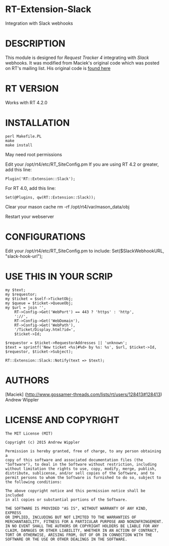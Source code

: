 # RT-Extension-Slack
Integration with Slack webhooks

# DESCRIPTION
This module is designed for *Request Tracker 4* integrating with *Slack* webhooks. It was modified from Maciek's original code which was posted on RT's mailing list. His original code is [found here](http://www.gossamer-threads.com/lists/rt/users/128413#128413)

# RT VERSION
Works with RT 4.2.0

# INSTALLATION
    perl Makefile.PL
    make
    make install

May need root permissions

Edit your /opt/rt4/etc/RT_SiteConfig.pm
If you are using RT 4.2 or greater, add this line:

	Plugin('RT::Extension::Slack');

For RT 4.0, add this line:

	Set(@Plugins, qw(RT::Extension::Slack));

Clear your mason cache
		rm -rf /opt/rt4/var/mason_data/obj

Restart your webserver

# CONFIGURATIONS
Edit your /opt/rt4/etc/RT_SiteConfig.pm to include:
    Set($SlackWebhookURL, "slack-hook-url");

# USE THIS IN YOUR SCRIP
```
my $text; 
my $requestor; 
my $ticket = $self->TicketObj; 
my $queue = $ticket->QueueObj; 
my $url = join '', 
	RT->Config->Get('WebPort') == 443 ? 'https' : 'http', 
	'://', 
	RT->Config->Get('WebDomain'), 
	RT->Config->Get('WebPath'), 
	'/Ticket/Display.html?id=', 
	$ticket->Id; 
 
$requestor = $ticket->RequestorAddresses || 'unknown'; 
$text = sprintf('New ticket <%s|#%d> by %s: %s', $url, $ticket->Id, $requestor, $ticket->Subject); 

RT::Extension::Slack::Notify(text => $text); 
```

# AUTHORS
[Maciek] (http://www.gossamer-threads.com/lists/rt/users/128413#128413)  
Andrew Wippler 
    

# LICENSE AND COPYRIGHT
    The MIT License (MIT)

    Copyright (c) 2015 Andrew Wippler

    Permission is hereby granted, free of charge, to any person obtaining a
    copy of this software and associated documentation files (the
    "Software"), to deal in the Software without restriction, including
    without limitation the rights to use, copy, modify, merge, publish,
    distribute, sublicense, and/or sell copies of the Software, and to
    permit persons to whom the Software is furnished to do so, subject to
    the following conditions:

    The above copyright notice and this permission notice shall be included
    in all copies or substantial portions of the Software.

    THE SOFTWARE IS PROVIDED "AS IS", WITHOUT WARRANTY OF ANY KIND, EXPRESS
    OR IMPLIED, INCLUDING BUT NOT LIMITED TO THE WARRANTIES OF
    MERCHANTABILITY, FITNESS FOR A PARTICULAR PURPOSE AND NONINFRINGEMENT.
    IN NO EVENT SHALL THE AUTHORS OR COPYRIGHT HOLDERS BE LIABLE FOR ANY
    CLAIM, DAMAGES OR OTHER LIABILITY, WHETHER IN AN ACTION OF CONTRACT,
    TORT OR OTHERWISE, ARISING FROM, OUT OF OR IN CONNECTION WITH THE
    SOFTWARE OR THE USE OR OTHER DEALINGS IN THE SOFTWARE.

